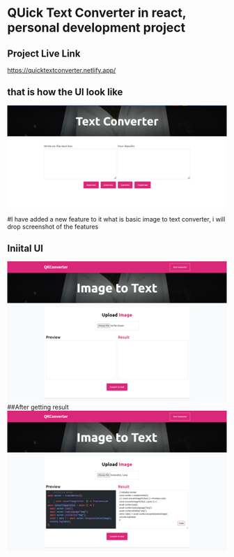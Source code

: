 # QUick Text Converter in react, personal development project

## Project Live Link
https://quicktextconverter.netlify.app/

## that is how the UI look like
<img src="https://github.com/Dev-SalamSheikh/quick-text-converter/blob/master/public/Screenshot_4.png?raw=true" alt="project screenshot"/>

#I have added a new feature to it what is basic image to text converter, i will drop screenshot of the features
## Iniital UI
<img src="https://github.com/Dev-SalamSheikh/quick-text-converter/blob/master/public/imagetotextDemo.png?raw=true" alt="imageToTextInitialView"/>
##After getting result
<img src="https://github.com/Dev-SalamSheikh/quick-text-converter/blob/master/public/imagetotextResult.png?raw=true" alt="imageToTextResultView"/>
